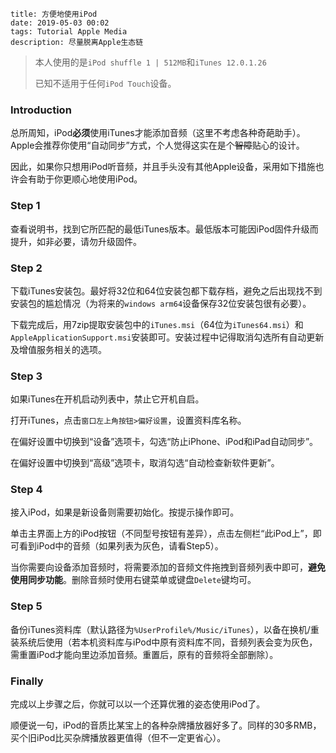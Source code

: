 ```
title: 方便地使用iPod
date: 2019-05-03 00:02
tags: Tutorial Apple Media
description: 尽量脱离Apple生态链
```

> 本人使用的是`iPod shuffle 1 | 512MB`和`iTunes 12.0.1.26`
>
> 已知不适用于任何`iPod Touch`设备。

### Introduction

总所周知，iPod**必须**使用iTunes才能添加音频（这里不考虑各种奇葩助手）。Apple会推荐你使用“自动同步”方式，个人觉得这实在是个<del>智障</del>贴心的设计。

因此，如果你只想用iPod听音频，并且手头没有其他Apple设备，采用如下措施也许会有助于你更顺心地使用iPod。

### Step 1

查看说明书，找到它所匹配的最低iTunes版本。最低版本可能因iPod固件升级而提升，如非必要，请勿升级固件。

### Step 2

下载iTunes安装包。最好将32位和64位安装包都下载存档，避免之后出现找不到安装包的尴尬情况（为将来的`windows arm64`设备保存32位安装包很有必要）。

下载完成后，用7zip提取安装包中的`iTunes.msi`（64位为`iTunes64.msi`）和`AppleApplicationSupport.msi`安装即可。安装过程中记得取消勾选所有自动更新及增值服务相关的选项。

### Step 3

如果iTunes在开机启动列表中，禁止它开机自启。

打开iTunes，点击`窗口左上角按钮>偏好设置`，设置资料库名称。

在偏好设置中切换到“设备”选项卡，勾选“防止iPhone、iPod和iPad自动同步”。

在偏好设置中切换到“高级”选项卡，取消勾选“自动检查新软件更新”。

### Step 4

接入iPod，如果是新设备则需要初始化。按提示操作即可。

单击主界面上方的iPod按钮（不同型号按钮有差异），点击左侧栏“此iPod上”，即可看到iPod中的音频（如果列表为灰色，请看Step5）。

当你需要向设备添加音频时，将需要添加的音频文件拖拽到音频列表中即可，**避免使用同步功能**。删除音频时使用右键菜单或键盘`Delete`键均可。

### Step 5

备份iTunes资料库（默认路径为`%UserProfile%/Music/iTunes`），以备在换机/重装系统后使用（若本机资料库与iPod中原有资料库不同，音频列表会变为灰色，需重置iPod才能向里边添加音频。重置后，原有的音频将全部删除）。

### Finally

完成以上步骤之后，你就可以以一个还算优雅的姿态使用iPod了。

顺便说一句，iPod的音质比某宝上的各种杂牌播放器好多了。同样的30多RMB，买个旧iPod比买杂牌播放器更值得（但不一定更省心）。
